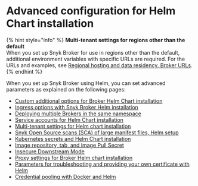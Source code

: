# Advanced configuration for Helm Chart installation

{% hint style="info" %}
**Multi-tenant settings for regions other than the default**\
When you set up Snyk Broker for use in regions other than the default, additional environment variables with specific URLs are required. For the URLs and examples, see [Regional hosting and data residency, Broker URLs](../../../../../../snyk-data-and-governance/regional-hosting-and-data-residency.md#broker-server-urls).
{% endhint %}

When you set up Snyk Broker using Helm, you can set advanced parameters as explained on the following pages:

* [Custom additional options for Broker Helm Chart installation](custom-additional-options-for-broker-helm-chart-installation.md)
* [Ingress options with Snyk Broker Helm installation](ingress-options-with-snyk-broker-helm-installation.md)
* [Deploying multiple Brokers in the same namespace](deploying-multiple-brokers-in-the-same-namespace.md)
* [Service accounts for Helm Chart installation](service-accounts-for-helm-chart-installation.md)
* [Multi-tenant settings for Helm chart installation](multi-tenant-settings-for-helm-chart-installation.md)
* [Snyk Open Source scans (SCA) of large manifest files, Helm setup](snyk-open-source-scans-sca-of-large-manifest-files-helm-setup.md)
* [Kubernetes secrets and Helm Chart installation](kubernetes-secrets-and-helm-chart-installation.md)
* [Image repository, tab, and image Pull Secret](image-repository-tab-and-image-pull-secret.md)
* [Insecure Downstream Mode](insecure-downstream-mode.md)
* [Proxy settings for Broker Helm chart installation](proxy-settings-for-broker-helm-chart-installation.md)
* [Parameters for troubleshooting and providing your own certificate with Helm](parameters-for-troubleshooting-and-providing-your-own-certificate-with-helm.md)
* [Credential pooling with Docker and Helm](../advanced-configuration-for-snyk-broker-docker-installation/credential-pooling-with-docker-and-helm.md)

